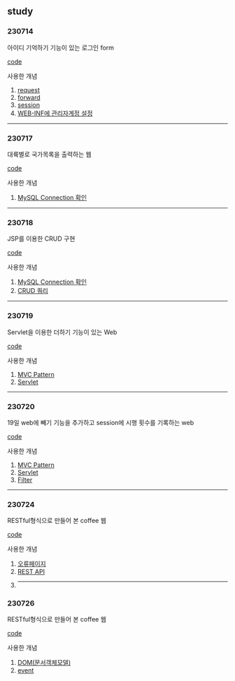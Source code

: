 ## study

### 230714
아이디 기억하기 기능이 있는 로그인 form

[code](https://github.com/JeongBin0462/study/tree/master/230714_3_login)

사용한 개념
1. [request](https://www.notion.so/9838f95c6d6a4f29801ae6f44f8a103e?pvs=4)
2. [forward](https://www.notion.so/2-c1858d652aed46f785202869462b92f6?pvs=4)
3. [session](https://www.notion.so/34d741869d554bad9180f5156ff08416?pvs=4)
4. [WEB-INF에 관리자계정 설정](https://www.notion.so/WEB-INF-41506e7044a34247a47b14a36cd1cd0b?pvs=4)
---
### 230717
대륙별로 국가목록을 출력하는 웹

[code](https://github.com/JeongBin0462/study/tree/master/230717_1)

사용한 개념
1. [MySQL Connection 확인](https://www.notion.so/MySQL-JSP-c28926f41bb3484fa71ed2d06b9c002f?pvs=4)
---
### 230718
JSP를 이용한 CRUD 구현

[code](https://github.com/JeongBin0462/study/tree/master/230718_1)

사용한 개념
1. [MySQL Connection 확인](https://www.notion.so/MySQL-JSP-c28926f41bb3484fa71ed2d06b9c002f?pvs=4)
2. [CRUD 쿼리](https://www.notion.so/DATABASE-5e008cbd6ef74b40ac5e813749f490be?pvs=4#cdae2d8f731345a985eabfab16b27bc8)
---
### 230719
Servlet을 이용한 더하기 기능이 있는 Web

[code](https://github.com/JeongBin0462/study/tree/master/230720_0_Sum)

사용한 개념
1. [MVC Pattern](https://www.notion.so/MVC-860ef139579a4204b298e801f5aadd8f?pvs=4)
2. [Servlet](https://www.notion.so/Servlet-5565052a77b24562a977fac5c444a786?pvs=4)
---
### 230720
19일 web에 빼기 기능을 추가하고 session에 시행 횟수를 기록하는 web

[code](https://github.com/JeongBin0462/study/tree/master/230721_0_calculation)

사용한 개념
1. [MVC Pattern](https://www.notion.so/MVC-860ef139579a4204b298e801f5aadd8f?pvs=4)
2. [Servlet](https://www.notion.so/Servlet-5565052a77b24562a977fac5c444a786?pvs=4)
3. [Filter](https://www.notion.so/Filter-0b842e94f2064eb38a696364240fda55?pvs=4)
---
### 230724
RESTful형식으로 만들어 본 coffee 웹

[code](https://github.com/JeongBin0462/study/tree/master/230725_0_coffee)

사용한 개념
1. [오류페이지](https://www.notion.so/23c247a4ceb04a7eb142e63c7a82bd86?pvs=4)
2. [REST API](https://www.notion.so/REST-API-9ccab35600574d00af4b748e591f4837?pvs=4)
3. ---
### 230726
RESTful형식으로 만들어 본 coffee 웹

[code](https://github.com/JeongBin0462/study/tree/master/230726_1_number)

사용한 개념
1. [DOM(문서객체모델)](https://www.notion.so/DOM-c60fc916433243efa7a6ad0819026f15?pvs=4)
2. [event](https://www.notion.so/event-8aff7deb1fa845a78bc4a58fe0b95a8f?pvs=4)
